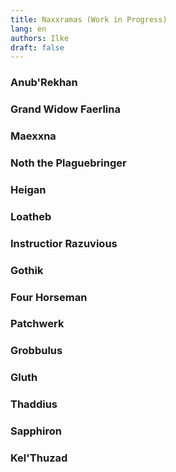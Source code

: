 ```yaml
---
title: Naxxramas (Work in Progress)
lang: en
authors: Ilke
draft: false
---
```


### Anub'Rekhan

### Grand Widow Faerlina

### Maexxna

### Noth the Plaguebringer

### Heigan

### Loatheb

### Instructior Razuvious

### Gothik

### Four Horseman

### Patchwerk

### Grobbulus

### Gluth

### Thaddius

### Sapphiron

### Kel'Thuzad

